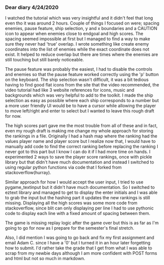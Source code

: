 ### Dear diary 4/24/2020 

I watched the tutorial which was very insightful and it didn't feel that long
even tho it was around 2 hours. Couple of things I focused on were;
spacing enemies, pause feature, ship selection, y and x boundaries
and a CAUTION icon to appear when enemies close to endgoal and high scores.
The spacing seemed impossible at first but I managed to find a way
to make sure they never had 'true' overlap. I wrote something like
create enemy coordinates into the list of enemies while the exact
coordinate does not exist. It helped to reduce overlap but there are 
times where the enemies are still touching but still barely noticeable.

The pause feature was probably the easiest, I had to disable the 
controls and enemies so that the pause feature worked correctly
using the 'p' button on the keyboard. The ship selection wasn't
difficult, it was a bit tedious having to find good flat icons
from the site that the video recommended, the video tutorial had
like 3 website references for icons, music and backgrounds which was
very helpful to add to the toolkit. I made the ship selection
as easy as possible where each ship corresponds to a number
but a more user friendly UI would be to have a cursor
while allowing the player to move left/right and enter
to select but I wanted to leave this rough draft for now.

The high scores part gave me the most trouble from
all of these and in fact, even my rough draft is making
me change my whole approach for storing the rankings in a file.
Originally I had a hash map where the ranking had the values
player name and player score but I realize now that, I would have to
manually add code to find the correct ranking before replacing the ranking
I never got to this part but I know I can do it if I had more time on
hands. I experimented 2 ways to save the player score rankings, once 
with pickle library but that didn't have much documentation and
instead I switched to using regular python functions via code
that I forked from stackoverflow(hurray).

Similar approach for how I would accept the user input,
I tried to use  pygame_textinput but it didn't have much documentation.
So I switched to eztext library and managed to get to display 
the enter initials and I was able to grab the input but
the hashing part it updates the new rankings is still missing.
Displaying all the high scores was some more code from
stackoverflow, since blit can only displaying per line
I had to use pythonic code to display each line with a
fixed amount of spacing between them.

The game is missing replay logic after the game over but
this is as far as I'm going to go for now as I prepare
for the semester's final stretch.

Also, I did mention I was going to go back and fix
my first assignment and email Adam C. since I have
a '0' but I turned it in an hour later forgetting how 
to submit. I'd rather take the grade that I get 
from what I was able to scrap from my newbie days
although I am more confident with POST forms and html
but not so much in markdown.